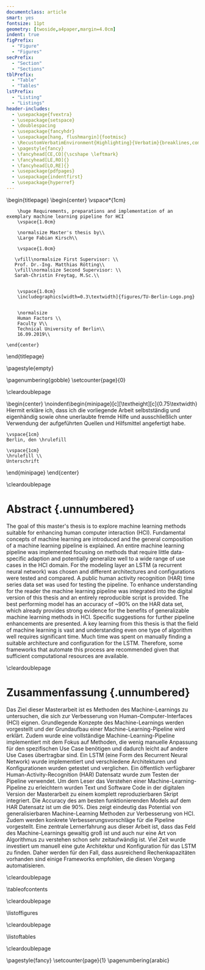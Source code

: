 ```yaml
---
documentclass: article
smart: yes
fontsize: 11pt
geometry: [twoside,a4paper,margin=4.0cm]
indent: true
figPrefix:
  - "Figure"
  - "Figures"
secPrefix:
  - "Section"
  - "Sections"
tblPrefix:
  - "Table"
  - "Tables"
lstPrefix:
  - "Listing"
  - "Listings"
header-includes:
  - \usepackage{fvextra}
  - \usepackage{setspace}
  - \doublespacing
  - \usepackage{fancyhdr}
  - \usepackage[hang, flushmargin]{footmisc}
  - \RecustomVerbatimEnvironment{Highlighting}{Verbatim}{breaklines,commandchars=\\\{\}}
  - \pagestyle{fancy}
  - \fancyhead[CE,CO]{\scshape \leftmark}
  - \fancyhead[LE,RO]{}
  - \fancyhead[LO,RE]{}
  - \usepackage{pdfpages}
  - \usepackage{indentfirst}
  - \usepackage{hyperref}
---
```


\begin{titlepage}
    \begin{center}
        \vspace*{1cm}

        \huge Requirements, preparations and implementation of an exemplary machine learning pipeline for HCI
        \vspace{1.0cm}

        \normalsize Master's thesis by\\
        \Large Fabian Kirsch\\

        \vspace{1.0cm}

	   \vfill\normalsize First Supervisor: \\
       Prof. Dr.-Ing. Matthias Rötting\\
	   \vfill\normalsize Second Supervisor: \\
       Sarah-Christin Freytag, M.Sc.\\


        \vspace{1.0cm}
        \includegraphics[width=0.3\textwidth]{figures/TU-Berlin-Logo.png}


        \normalsize
        Human Factors \\
        Faculty V\\
        Technical University of Berlin\\
		16.09.2019\\

    \end{center}
\end{titlepage}


\pagestyle{empty}


\pagenumbering{gobble}
\setcounter{page}{0}

\cleardoublepage

\begin{center}
\noindent\begin{minipage}[c][\textheight][c]{0.75\textwidth}
    Hiermit erkläre ich, dass ich die vorliegende Arbeit selbstständig und eigenhändig sowie ohne unerlaubte fremde Hilfe und ausschließlich unter Verwendung der aufgeführten Quellen und Hilfsmittel angefertigt habe.

    \vspace{1cm}
    Berlin, den \hrulefill

    \vspace{1cm}
    \hrulefill \\
    Unterschrift
\end{minipage}
\end{center}

\cleardoublepage

# Abstract {.unnumbered}

The goal of this master's thesis is to explore machine learning methods suitable for enhancing human computer interaction (HCI). Fundamental concepts of machine learning are introduced and the general composition of a machine learning pipeline is explained. An entire machine learning pipeline was implemented focusing on methods that require little data-specific adaption and potentially generalize well to a wide range of use cases in the HCI domain. For the modeling layer an LSTM (a recurrent neural network) was chosen and different architectures and configurations were tested and compared. A public human activity recognition (HAR) time series data set was used for testing the pipeline. To enhance understanding for the reader the machine learning pipeline was integrated into the digital version of this thesis and an entirely reproducible script is provided. The best performing model has an accuracy of ~90% on the HAR data set, which already provides strong evidence for the benefits of generalizable machine learning methods in HCI. Specific suggestions for further pipeline enhancements are presented. A key learning from this thesis is that the field of machine learning is vast and understanding even one type of algorithm well requires significant time. Much time was spent on manually finding a suitable architecture and configuration for the LSTM. Therefore, some frameworks that automate this process are recommended given that sufficient computational resources are available.


\cleardoublepage


# Zusammenfassung {.unnumbered}

Das Ziel dieser Masterarbeit ist es Methoden des Machine-Learnings zu untersuchen, die sich zur Verbesserung von Human-Computer-Interfaces (HCI) eignen. Grundlegende Konzepte des Machine-Learnings werden vorgestellt und der Grundaufbau einer Machine-Learning-Pipeline wird erklärt. Zudem wurde eine vollständige Machine-Learning-Pipeline implementiert mit dem Fokus auf Methoden, die wenig manuelle Anpassung für den spezifischen Use Case benötigen und dadurch leicht auf andere Use Cases übertragbar sind. Ein LSTM (eine Form des Recurrent Neural Network) wurde implementiert und verschiedene Architekturen und Konfigurationen wurden getestet und verglichen. Ein öffentlich verfügbarer Human-Activity-Recognition (HAR) Datensatz wurde zum Testen der Pipeline verwendet. Um dem Leser das Verstehen einer Machine-Learning-Pipeline zu erleichtern wurden Text und Software Code in der digitalen Version der Masterarbeit zu einem komplett reproduzierbaren Skript integriert. Die Accuracy des am besten funktionierenden Models auf dem HAR Datensatz ist um die 90%. Dies zeigt eindeutig das Potential von generalisierbaren Machine-Learning Methoden zur Verbesserung von HCI. Zudem werden konkrete Verbesserungsvorschläge für die Pipeline vorgestellt. Eine zentrale Lernerfahrung aus dieser Arbeit ist, dass das Feld des Machine-Learnings gewaltig groß ist und auch nur eine Art von Algorithmus zu verstehen schon sehr zeitaufwändig ist. Viel Zeit wurde investiert um manuell eine gute Architektur und Konfiguration für das LSTM zu finden. Daher werden für den Fall, dass ausreichend Rechenkapazitäten vorhanden sind einige Frameworks empfohlen, die diesen Vorgang automatisieren.

\cleardoublepage

\tableofcontents

\cleardoublepage

\listoffigures

\cleardoublepage

\listoftables


\cleardoublepage

\pagestyle{fancy}
\setcounter{page}{1}
\pagenumbering{arabic}
